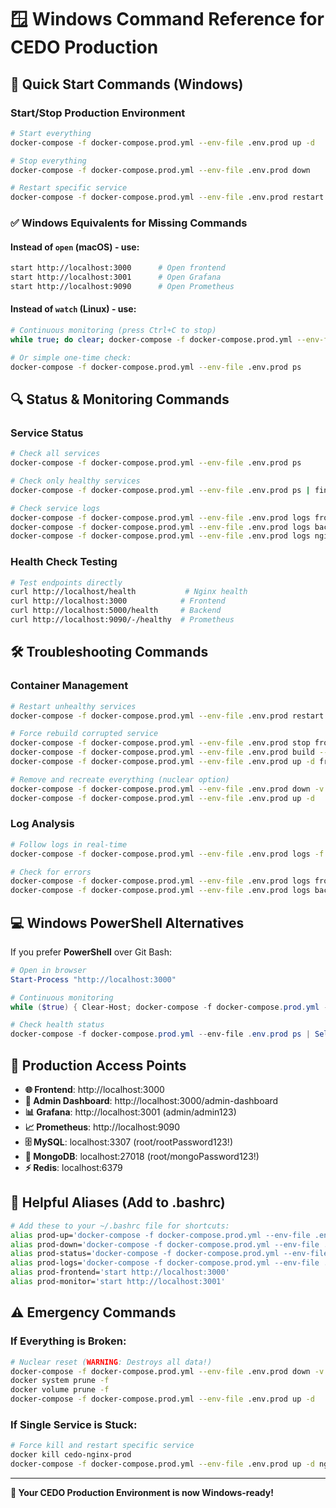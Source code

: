 # 🪟 **Windows Command Reference for CEDO Production**

## **🚀 Quick Start Commands (Windows)**

### **Start/Stop Production Environment**
```bash
# Start everything
docker-compose -f docker-compose.prod.yml --env-file .env.prod up -d

# Stop everything  
docker-compose -f docker-compose.prod.yml --env-file .env.prod down

# Restart specific service
docker-compose -f docker-compose.prod.yml --env-file .env.prod restart frontend
```

### **✅ Windows Equivalents for Missing Commands**

#### **Instead of `open` (macOS) - use:**
```bash
start http://localhost:3000      # Open frontend
start http://localhost:3001      # Open Grafana
start http://localhost:9090      # Open Prometheus
```

#### **Instead of `watch` (Linux) - use:**
```bash
# Continuous monitoring (press Ctrl+C to stop)
while true; do clear; docker-compose -f docker-compose.prod.yml --env-file .env.prod ps; sleep 5; done

# Or simple one-time check:
docker-compose -f docker-compose.prod.yml --env-file .env.prod ps
```

## **🔍 Status & Monitoring Commands**

### **Service Status**
```bash
# Check all services
docker-compose -f docker-compose.prod.yml --env-file .env.prod ps

# Check only healthy services
docker-compose -f docker-compose.prod.yml --env-file .env.prod ps | findstr healthy

# Check service logs
docker-compose -f docker-compose.prod.yml --env-file .env.prod logs frontend --tail 20
docker-compose -f docker-compose.prod.yml --env-file .env.prod logs backend --tail 20
docker-compose -f docker-compose.prod.yml --env-file .env.prod logs nginx --tail 20
```

### **Health Check Testing**
```bash
# Test endpoints directly
curl http://localhost/health           # Nginx health
curl http://localhost:3000            # Frontend
curl http://localhost:5000/health     # Backend
curl http://localhost:9090/-/healthy  # Prometheus
```

## **🛠️ Troubleshooting Commands**

### **Container Management**
```bash
# Restart unhealthy services
docker-compose -f docker-compose.prod.yml --env-file .env.prod restart frontend nginx grafana prometheus

# Force rebuild corrupted service
docker-compose -f docker-compose.prod.yml --env-file .env.prod stop frontend
docker-compose -f docker-compose.prod.yml --env-file .env.prod build --no-cache frontend  
docker-compose -f docker-compose.prod.yml --env-file .env.prod up -d frontend

# Remove and recreate everything (nuclear option)
docker-compose -f docker-compose.prod.yml --env-file .env.prod down -v
docker-compose -f docker-compose.prod.yml --env-file .env.prod up -d
```

### **Log Analysis**
```bash
# Follow logs in real-time
docker-compose -f docker-compose.prod.yml --env-file .env.prod logs -f frontend

# Check for errors
docker-compose -f docker-compose.prod.yml --env-file .env.prod logs frontend | findstr ERROR
docker-compose -f docker-compose.prod.yml --env-file .env.prod logs backend | findstr ERROR
```

## **💻 Windows PowerShell Alternatives**

If you prefer **PowerShell** over Git Bash:

```powershell
# Open in browser
Start-Process "http://localhost:3000"

# Continuous monitoring
while ($true) { Clear-Host; docker-compose -f docker-compose.prod.yml --env-file .env.prod ps; Start-Sleep 5 }

# Check health status
docker-compose -f docker-compose.prod.yml --env-file .env.prod ps | Select-String "healthy"
```

## **🎯 Production Access Points**

- **🌐 Frontend**: http://localhost:3000
- **🔧 Admin Dashboard**: http://localhost:3000/admin-dashboard  
- **📊 Grafana**: http://localhost:3001 (admin/admin123)
- **📈 Prometheus**: http://localhost:9090
- **🗄️ MySQL**: localhost:3307 (root/rootPassword123!)
- **📄 MongoDB**: localhost:27018 (root/mongoPassword123!)
- **⚡ Redis**: localhost:6379

## **📝 Helpful Aliases (Add to .bashrc)**

```bash
# Add these to your ~/.bashrc file for shortcuts:
alias prod-up='docker-compose -f docker-compose.prod.yml --env-file .env.prod up -d'
alias prod-down='docker-compose -f docker-compose.prod.yml --env-file .env.prod down'
alias prod-status='docker-compose -f docker-compose.prod.yml --env-file .env.prod ps'
alias prod-logs='docker-compose -f docker-compose.prod.yml --env-file .env.prod logs'
alias prod-frontend='start http://localhost:3000'
alias prod-monitor='start http://localhost:3001'
```

## **⚠️ Emergency Commands**

### **If Everything is Broken:**
```bash
# Nuclear reset (WARNING: Destroys all data!)
docker-compose -f docker-compose.prod.yml --env-file .env.prod down -v --remove-orphans
docker system prune -f
docker volume prune -f
docker-compose -f docker-compose.prod.yml --env-file .env.prod up -d
```

### **If Single Service is Stuck:**
```bash
# Force kill and restart specific service
docker kill cedo-nginx-prod
docker-compose -f docker-compose.prod.yml --env-file .env.prod up -d nginx
```

---

**🎉 Your CEDO Production Environment is now Windows-ready!** 